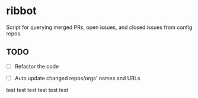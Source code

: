 # ribbot

Script for querying merged PRs, open issues, and closed issues from config repos.

## TODO

- [ ] Refactor the code
- [ ] Auto update changed repos/orgs' names and URLs


test test test test test test
